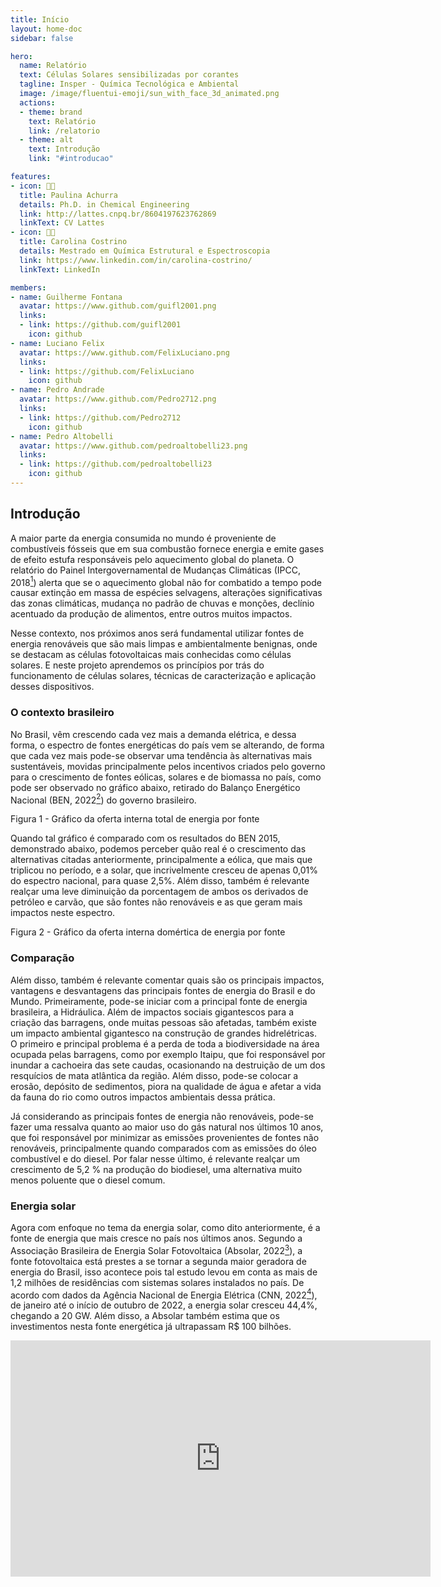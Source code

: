 ```yaml
---
title: Início
layout: home-doc
sidebar: false

hero:
  name: Relatório
  text: Células Solares sensibilizadas por corantes
  tagline: Insper - Química Tecnológica e Ambiental
  image: /image/fluentui-emoji/sun_with_face_3d_animated.png
  actions:
  - theme: brand
    text: Relatório
    link: /relatorio
  - theme: alt
    text: Introdução
    link: "#introducao"

features:
- icon: 👩‍🔬
  title: Paulina Achurra
  details: Ph.D. in Chemical Engineering
  link: http://lattes.cnpq.br/8604197623762869
  linkText: CV Lattes
- icon: 👩‍🔬
  title: Carolina Costrino
  details: Mestrado em Química Estrutural e Espectroscopia
  link: https://www.linkedin.com/in/carolina-costrino/
  linkText: LinkedIn

members:
- name: Guilherme Fontana
  avatar: https://www.github.com/guifl2001.png
  links:
  - link: https://github.com/guifl2001
    icon: github
- name: Luciano Felix
  avatar: https://www.github.com/FelixLuciano.png
  links:
  - link: https://github.com/FelixLuciano
    icon: github
- name: Pedro Andrade
  avatar: https://www.github.com/Pedro2712.png
  links:
  - link: https://github.com/Pedro2712
    icon: github
- name: Pedro Altobelli
  avatar: https://www.github.com/pedroaltobelli23.png
  links:
  - link: https://github.com/pedroaltobelli23
    icon: github
---
```



<!-- <ImgZoom src="/image/celulas-solares.jpg" alt="Células Solares Sensibilizadas por corantes">
    Figura 1 - Células Solares Sensibilizadas por corantes
</ImgZoom> -->

## Introdução

A maior parte da energia consumida no mundo é proveniente de combustíveis fósseis que
em sua combustão fornece energia e emite gases de efeito estufa responsáveis pelo
aquecimento global do planeta. O relatório do Painel Intergovernamental de Mudanças
Climáticas (IPCC, 2018[^1]) alerta que se o aquecimento global não for
combatido a tempo pode causar extinção em massa de espécies selvagens, alterações
significativas das zonas climáticas, mudança no padrão de chuvas e monções, declínio
acentuado da produção de alimentos, entre outros muitos impactos.

Nesse contexto, nos próximos anos será fundamental utilizar fontes de energia renováveis
que são mais limpas e ambientalmente benignas, onde se destacam as células fotovoltaicas
mais conhecidas como células solares. E neste projeto aprendemos os princípios por trás
do funcionamento de células solares, técnicas de caracterização e aplicação desses dispositivos.

### O contexto brasileiro

No Brasil, vêm crescendo cada vez mais a demanda elétrica, e dessa forma, o espectro de
fontes energéticas do país vem se alterando, de forma que cada vez mais pode-se observar
uma tendência às alternativas mais sustentáveis, movidas principalmente pelos incentivos
criados pelo governo para o crescimento de fontes eólicas, solares e de biomassa no país, como
pode ser observado no gráfico abaixo, retirado do Balanço Energético Nacional (BEN, 2022[^2]) do
governo brasileiro.

<ImgZoom src="/image/oferta-interna-total-de-energia-por-fonte.png" alt="Gráfico da oferta interna total de energia por fonte">
    Figura 1 - Gráfico da oferta interna total de energia por fonte
</ImgZoom>

Quando tal gráfico é comparado com os resultados do BEN 2015, demonstrado abaixo, podemos
perceber quão real é o crescimento das alternativas citadas anteriormente, principalmente a
eólica, que mais que triplicou no período, e a solar, que incrivelmente cresceu de apenas
0,01% do espectro nacional, para quase 2,5%. Além disso, também é relevante realçar uma
leve diminuição da porcentagem de ambos os derivados de petróleo e carvão, que são fontes
não renováveis e as que geram mais impactos neste espectro.

<ImgZoom src="/image/oferta-interna-domestica-de-energia-por-fonte.png" alt="Gráfico da oferta interna domértica de energia por fonte">
    Figura 2 - Gráfico da oferta interna domértica de energia por fonte
</ImgZoom>

### Comparação

Além disso, também é relevante comentar quais são os principais impactos, vantagens e
desvantagens das principais fontes de energia do Brasil e do Mundo. Primeiramente,
pode-se iniciar com a principal fonte de energia brasileira, a Hidráulica. Além de
impactos sociais gigantescos para a criação das barragens, onde muitas pessoas são
afetadas, também existe um impacto ambiental gigantesco na construção de grandes
hidrelétricas. O primeiro e principal problema é a perda de toda a biodiversidade na
área ocupada pelas barragens, como por exemplo Itaipu, que foi responsável por inundar
a cachoeira das sete caudas, ocasionando na destruição de um dos resquícios de mata
atlântica da região. Além disso, pode-se colocar a erosão, depósito de sedimentos,
piora na qualidade de água e afetar a vida da fauna do rio como outros impactos
ambientais dessa prática.

Já considerando as principais fontes de energia não renováveis, pode-se fazer uma
ressalva quanto ao maior uso do gás natural nos últimos 10 anos, que foi responsável
por minimizar as emissões provenientes de fontes não renováveis, principalmente quando
comparados com as emissões do óleo combustível e do diesel. Por falar nesse último, é
relevante realçar um crescimento de 5,2 % na produção do biodiesel, uma alternativa
muito menos poluente que o diesel comum.

### Energia solar

Agora com enfoque no tema da energia solar, como dito anteriormente, é a fonte de energia
que mais cresce no país nos últimos anos. Segundo a Associação Brasileira de Energia Solar
Fotovoltaica (Absolar, 2022[^3]), a fonte fotovoltaica está prestes a se tornar a segunda maior
geradora de energia do Brasil, isso acontece pois tal estudo levou em conta as mais de
1,2 milhões de residências com sistemas solares instalados no país. De acordo com dados da
Agência Nacional de Energia Elétrica (CNN, 2022[^4]), de janeiro até o início de outubro de 2022,
a energia solar cresceu 44,4%, chegando a 20 GW. Além disso, a Absolar também estima que os
investimentos nesta fonte energética já ultrapassam R$ 100 bilhões.

<iframe width="672" height="378" src="https://www.youtube.com/embed/L_q6LRgKpTw" title="Como as células solares funcionam?" frameborder="0" allow="accelerometer; autoplay; clipboard-write; encrypted-media; gyroscope; picture-in-picture" allowfullscreen />

Apesar de suas vantagens, existem certas ressalvas que devem ser consideradas quanto à
energia solar, como pode ser observado por todo o estado da Califórnia, nos Estados Unidos.
De acordo com uma matéria do Los Angeles Times (Rachel Kisela, 2022[^5]), a solução
californiana para seu consumo energético via painéis solares, que foi implementada há 20
anos atrás, começou a gerar seus primeiros grandes desafios agora que a vida útil de seus
painéis acabou e de acordo com a matéria, muitos desses painéis agora estão sendo descartados
em aterros sanitários, se tornando um grande problema ambiental para toda a Califórnia, já
que esses produtos são responsáveis por possíveis contaminações por metais pesados, como o
chumbo, selênio e cádmio. A reportagem ainda cita Sam Vanderhoof, especialista da indústria
solar, que admite que apenas 1 em 10 painéis solares são reciclados. Dessa forma, é importante
ressaltar, que se o Brasil não se preocupar com o problema do descarte atualmente, os impactos
serão gigantescos e o que parecia uma solução a curto prazo, pode se tornar um problema, caso
negligenciado.

### Células Solares sensibilizadas por corantes <Badge type="danger" text="To do" />

<iframe width="672" height="378" src="https://www.youtube.com/embed/g1TfQ9rypHI" title="Como as células solares funcionam?" frameborder="0" allow="accelerometer; autoplay; clipboard-write; encrypted-media; gyroscope; picture-in-picture" allowfullscreen />

<ImgZoom src="/image/esquema-de-fabricacao.jpg" alt="Esquema de montagem de uma célula solar sensibilizada por corante">
    Figura 3 - Esquema de montagem de uma célula solar sensibilizada por corante
</ImgZoom>


[^1]: IPCC. **Global Warming of 1.5°C**. Cambridge University Press, Cambridge, UK and New York. 2018. Disponível em: [ipcc.ch/sr15](https://www.ipcc.ch/sr15/).

[^2]: EMPRESA DE PESQUISA DE ENERGIA. **Balanço Energético Nacional**. Ministério de Minas e Energia. 2022. Disponível em: [gov.br/mme/pt-br/assuntos/secretarias/spe/publicacoes/balanco-energetico-nacional/ben-2022/ben-2022-relatorio-final](https://www.gov.br/mme/pt-br/assuntos/secretarias/spe/publicacoes/balanco-energetico-nacional/ben-2022/ben-2022-relatorio-final)

[^3]: ASSOCIAÇÃO BRASILEIRA DE ENERGIA SOLAR. **2022: o melhor ano da energia solar no Brasil**. O Setor Elétrico. 2022. Disponível em: [absolar.org.br/noticia/2022-o-melhor-ano-da-energia-solar-no-brasil/](https://www.absolar.org.br/noticia/2022-o-melhor-ano-da-energia-solar-no-brasil/)

[^4]: MENDES, Diego. **Energia solar está perto de se tornar 2ª maior fonte de geração no país, diz Absolar**. CNN Brasil Business. 2022. Disponível em: [cnnbrasil.com.br/business/energia-solar-esta-perto-de-se-tornar-2a-maior-fonte-de-geracao-no-pais-diz-absolar/](https://www.cnnbrasil.com.br/business/energia-solar-esta-perto-de-se-tornar-2a-maior-fonte-de-geracao-no-pais-diz-absolar/)

[^5]: KISELA, Rachel. **California went big on rooftop solar. Now that’s a problem for landfills**. Los ANgeles Times. 2022. Disponível em: [latimes.com/business/story/2022-07-14/california-rooftop-solar-pv-panels-recycling-danger](https://www.latimes.com/business/story/2022-07-14/california-rooftop-solar-pv-panels-recycling-danger)

[^6]: Disponível em: [scielo.br/j/rbef/a/YZT58RsdFMRpVMdsmCynBYM/abstract/?lang=pt](https://www.scielo.br/j/rbef/a/YZT58RsdFMRpVMdsmCynBYM/abstract/?lang=pt )
